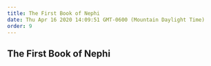 ```yaml
---
title: The First Book of Nephi
date: Thu Apr 16 2020 14:09:51 GMT-0600 (Mountain Daylight Time)
order: 9
---
```


## The First Book of Nephi